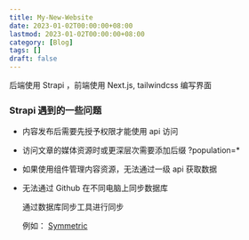 ```yaml
---
title: My-New-Website
date: 2023-01-02T00:00:00+08:00
lastmod: 2023-01-02T00:00:00+08:00
category: [Blog]
tags: []
draft: false
---
```


后端使用 Strapi ，前端使用 Next.js, tailwindcss 编写界面

### Strapi 遇到的一些问题

- 内容发布后需要先授予权限才能使用 api 访问

- 访问文章的媒体资源时或更深层次需要添加后缀 ?population=*

- 如果使用组件管理内容资源，无法通过一级 api 获取数据

- 无法通过 Github 在不同电脑上同步数据库

  通过数据库同步工具进行同步

  例如： [Symmetric](https://www.symmetricds.org/doc/3.14/html/tutorials.html#_installation)